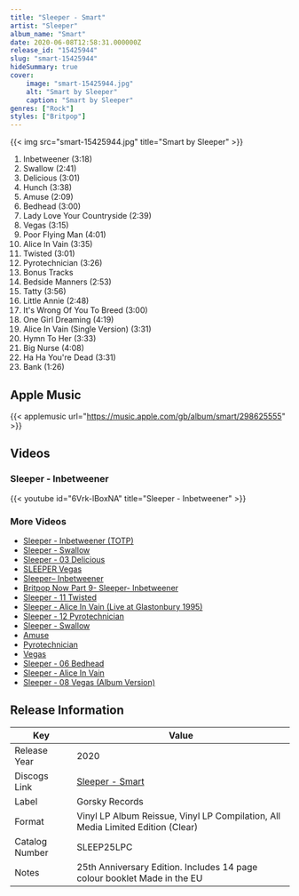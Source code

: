 ```yaml
---
title: "Sleeper - Smart"
artist: "Sleeper"
album_name: "Smart"
date: 2020-06-08T12:58:31.000000Z
release_id: "15425944"
slug: "smart-15425944"
hideSummary: true
cover:
    image: "smart-15425944.jpg"
    alt: "Smart by Sleeper"
    caption: "Smart by Sleeper"
genres: ["Rock"]
styles: ["Britpop"]
---
```


{{< img src="smart-15425944.jpg" title="Smart by Sleeper" >}}

<!-- section break -->

1. Inbetweener (3:18)
2. Swallow (2:41)
3. Delicious (3:01)
4. Hunch (3:38)
5. Amuse (2:09)
6. Bedhead (3:00)
7. Lady Love Your Countryside (2:39)
8. Vegas (3:15)
9. Poor Flying Man (4:01)
10. Alice In Vain (3:35)
11. Twisted (3:01)
12. Pyrotechnician (3:26)
13. Bonus Tracks
14. Bedside Manners (2:53)
15. Tatty (3:56)
16. Little Annie (2:48)
17. It's Wrong Of You To Breed (3:00)
18. One Girl Dreaming (4:19)
19. Alice In Vain (Single Version) (3:31)
20. Hymn To Her (3:33)
21. Big Nurse (4:08)
22. Ha Ha You're Dead (3:31)
23. Bank (1:26)

<!-- section break -->




## Apple Music
{{< applemusic url="https://music.apple.com/gb/album/smart/298625555" >}}





## Videos
### Sleeper - Inbetweener
{{< youtube id="6Vrk-lBoxNA" title="Sleeper - Inbetweener" >}}<br>

### More Videos

- [Sleeper - Inbetweener (TOTP)](https://www.youtube.com/watch?v=El-XUjEJ_rU)
- [Sleeper - Swallow](https://www.youtube.com/watch?v=zu6m1ylEruA)
- [Sleeper - 03 Delicious](https://www.youtube.com/watch?v=GW1pRigN4gM)
- [SLEEPER Vegas](https://www.youtube.com/watch?v=zmkq2_gMUgY)
- [Sleeper– Inbetweener](https://www.youtube.com/watch?v=1zKM3Xt-vM4)
- [Britpop Now Part 9- Sleeper- Inbetweener](https://www.youtube.com/watch?v=IfPjNHwm4Nk)
- [Sleeper - 11 Twisted](https://www.youtube.com/watch?v=pHQrq3cBsZ4)
- [Sleeper - Alice In Vain (Live at Glastonbury 1995)](https://www.youtube.com/watch?v=80b7PlTyZEY)
- [Sleeper - 12 Pyrotechnician](https://www.youtube.com/watch?v=_-pzp-5okOw)
- [Sleeper - Swallow](https://www.youtube.com/watch?v=QYaagkD26YY)
- [Amuse](https://www.youtube.com/watch?v=kk2JCEUDwQk)
- [Pyrotechnician](https://www.youtube.com/watch?v=btgY4n4Uwwg)
- [Vegas](https://www.youtube.com/watch?v=apseuik6hS8)
- [Sleeper - 06 Bedhead](https://www.youtube.com/watch?v=HvdJoMbQqog)
- [Sleeper - Alice In Vain](https://www.youtube.com/watch?v=WG8qcxSDl_w)
- [Sleeper - 08 Vegas (Album Version)](https://www.youtube.com/watch?v=FUwHro_1sY4)


## Release Information
|  Key           | Value                                                |
| ---------------| ---------------------------------------------------- |
| Release Year   | 2020                                   |
| Discogs Link   | [Sleeper - Smart](https://www.discogs.com/release/15425944-Sleeper-Smart) |
| Label          | Gorsky Records |
| Format         | Vinyl LP Album Reissue, Vinyl LP Compilation, All Media Limited Edition (Clear) |
| Catalog Number | SLEEP25LPC |
| Notes | 25th Anniversary Edition. Includes 14 page colour booklet Made in the EU  |